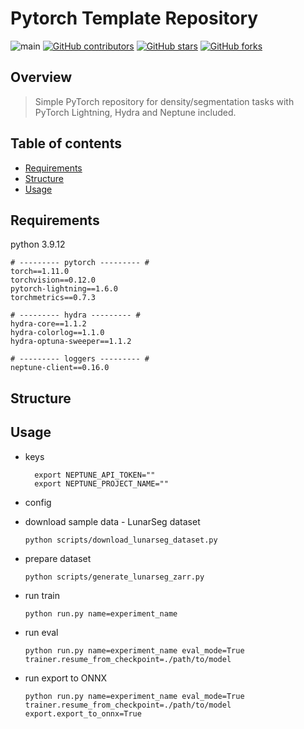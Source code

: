 # Pytorch Template Repository

[//]: # (you have to change user and repository names)
![main](https://github.com/PUTvision/DronePeopleCounting/actions/workflows/python-app.yml/badge.svg)
[![GitHub contributors](https://img.shields.io/github/contributors/PUTvision/DronePeopleCounting)](https://github.com/PUTvision/DronePeopleCounting/graphs/contributors)
[![GitHub stars](https://img.shields.io/github/stars/PUTvision/DronePeopleCounting)](https://github.com/PUTvision/DronePeopleCounting/stargazers)
[![GitHub forks](https://img.shields.io/github/forks/PUTvision/DronePeopleCounting)](https://github.com/PUTvision/DronePeopleCounting/network/members)

## **Overview**
> Simple PyTorch repository for density/segmentation tasks with PyTorch Lightning, Hydra and Neptune included.

## Table of contents
* [Requirements](#Requirements)
* [Structure](#Structure)
* [Usage](#Usage)

## Requirements
python 3.9.12

```
# --------- pytorch --------- #
torch==1.11.0
torchvision==0.12.0
pytorch-lightning==1.6.0
torchmetrics==0.7.3

# --------- hydra --------- #
hydra-core==1.1.2
hydra-colorlog==1.1.0
hydra-optuna-sweeper==1.1.2

# --------- loggers --------- #
neptune-client==0.16.0
```

## Structure

## Usage

* keys
  ```commandline
    export NEPTUNE_API_TOKEN=""
    export NEPTUNE_PROJECT_NAME=""
    ```
  
* config

* download sample data - LunarSeg dataset
    ```
    python scripts/download_lunarseg_dataset.py
    ```

* prepare dataset
  ```commandline
  python scripts/generate_lunarseg_zarr.py 
  ```
  
* run train
  ```commandline
  python run.py name=experiment_name
  ```
  
* run eval
  ```commandline
  python run.py name=experiment_name eval_mode=True trainer.resume_from_checkpoint=./path/to/model
  ```

* run export to ONNX
  ```commandline
  python run.py name=experiment_name eval_mode=True trainer.resume_from_checkpoint=./path/to/model export.export_to_onnx=True
  ```
